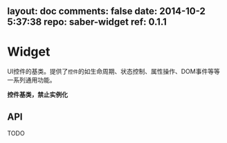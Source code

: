 layout: doc
comments: false
date: 2014-10-2 5:37:38
repo: saber-widget
ref: 0.1.1
---

# Widget

UI控件的基类。提供了`控件`的如生命周期、状态控制、属性操作、DOM事件等等一系列通用功能。

**控件基类，禁止实例化**

## API

TODO


